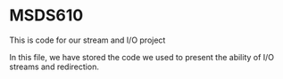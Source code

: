 # MSDS610
This is code for our stream and I/O project 

In this file, we have stored the code we used to present the ability of I/O streams and redirection.
